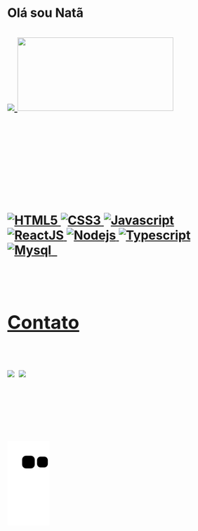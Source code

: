 <h1>Olá sou Natã <h1/>

 <div style="display:flex">
 <div align="">
  <a href="https://github.com/NatanBreaks">
  <img height="45%" src="https://github-readme-stats.vercel.app/api?username=NatanBreaks&show_icons=true&theme=dark&include_all_commits=true&count_private=true"/>
  <img height="45%" width="355vw" src="https://github-readme-stats.vercel.app/api/top-langs/?username=NatanBreaks&layout=compact)](https://github.com/NatanBreaks/github-readme-stats&theme=dark">
<div/>
   
<div>
 
  ![HTML5](https://img.shields.io/badge/HTML5-E34F26?style=for-the-badge&logo=html5&logoColor=white)
  ![CSS3](https://img.shields.io/badge/CSS3-1572B6?style=for-the-badge&logo=css3&logoColor=white)
  ![Javascript](https://img.shields.io/badge/JavaScript-F7DF1E?style=for-the-badge&logo=javascript&logoColor=black)
  ![ReactJS](https://img.shields.io/badge/ReactJs-61DAFB?style=for-the-badge&logo=react&logoColor=35495E)
  ![Nodejs](https://img.shields.io/badge/NodeJs-61DAFB?style=for-the-badge&logo=node&logoColor=35495E)
  ![Typescript](https://img.shields.io/badge/Typescript-35495E?style=for-the-badge&logo=typescript&logoColor=white)
  ![Mysql](https://img.shields.io/badge/Mysql-E34F26?style=for-the-badge&logo=mysql&logoColor=white)
  &nbsp;
</div>
<br>
<div>
<h2>Contato<h2/>
 
<a href="https://www.linkedin.com/in/nata-silva/" target="_blank"><img src="https://img.shields.io/badge/-LinkedIn-%230077B5?style=for-the-badge&logo=linkedin&logoColor=white" target="_blank"></a> 
<a href="mailto:natanlucas771@gmail.com"><img src="https://img.shields.io/badge/Gmail-D14836?style=for-the-badge&logo=gmail&logoColor=white" target="_blank"></a>
 <div/>
<br>
   <div> 
  
 
   
 
 ![Snake animation](https://github.com/rafaballerini/rafaballerini/blob/output/github-contribution-grid-snake.svg)
 
</div>



